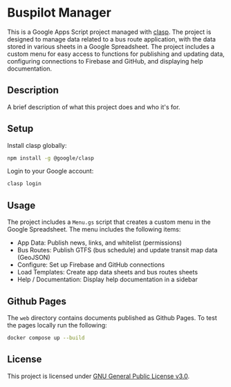 # Buspilot Manager

This is a Google Apps Script project managed with [clasp](https://github.com/google/clasp). The project is designed to manage data related to a bus route application, with the data stored in various sheets in a Google Spreadsheet. The project includes a custom menu for easy access to functions for publishing and updating data, configuring connections to Firebase and GitHub, and displaying help documentation.

## Description

A brief description of what this project does and who it's for.

## Setup

Install clasp globally:

```sh
npm install -g @google/clasp
```

Login to your Google account:

```sh
clasp login
```

## Usage

The project includes a `Menu.gs` script that creates a custom menu in the Google Spreadsheet. The menu includes the following items:

* App Data: Publish news, links, and whitelist (permissions)
* Bus Routes: Publish GTFS (bus schedule) and update transit map data (GeoJSON)
* Configure: Set up Firebase and GitHub connections
* Load Templates: Create app data sheets and bus routes sheets
* Help / Documentation: Display help documentation in a sidebar

## Github Pages

The `web` directory contains documents published as Github Pages. To test the pages locally run the following:

```sh
docker compose up --build
```

## License

This project is licensed under [GNU General Public License v3.0](./LICENSE).
